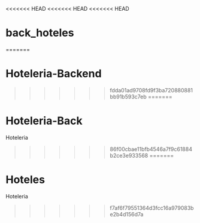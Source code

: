 <<<<<<< HEAD
<<<<<<< HEAD
<<<<<<< HEAD
# back_hoteles
=======
# Hoteleria-Backend
>>>>>>> fdda01ad9708fd9f3ba720880881bb91b593c7eb
=======
# Hoteleria-Back
Hoteleria
>>>>>>> 86f00cbae11bfb4546a7f9c61884b2ce3e933568
=======
# Hoteles
Hoteleria
>>>>>>> f7af6f79551364d3fcc16a979083be2b4d156d7a
